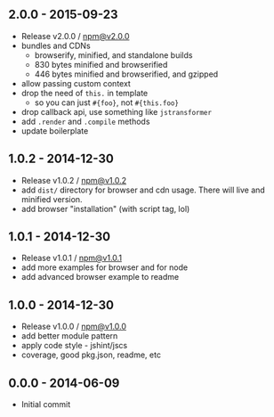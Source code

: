 

## 2.0.0 - 2015-09-23
- Release v2.0.0 / npm@v2.0.0
- bundles and CDNs
  + browserify, minified, and standalone builds
  + 830 bytes minified and browserified
  + 446 bytes minified and browserified, and gzipped
- allow passing custom context
- drop the need of `this.` in template
  + so you can just `#{foo}`, not `#{this.foo}`
- drop callback api, use something like `jstransformer`
- add `.render` and `.compile` methods
- update boilerplate

## 1.0.2 - 2014-12-30
- Release v1.0.2 / npm@v1.0.2
- add `dist/` directory for browser and cdn usage. There will live and minified version.
- add browser "installation" (with script tag, lol)

## 1.0.1 - 2014-12-30
- Release v1.0.1 / npm@v1.0.1
- add more examples for browser and for node
- add advanced browser example to readme

## 1.0.0 - 2014-12-30
- Release v1.0.0 / npm@v1.0.0
- add better module pattern
- apply code style - jshint/jscs
- coverage, good pkg.json, readme, etc

## 0.0.0 - 2014-06-09
- Initial commit